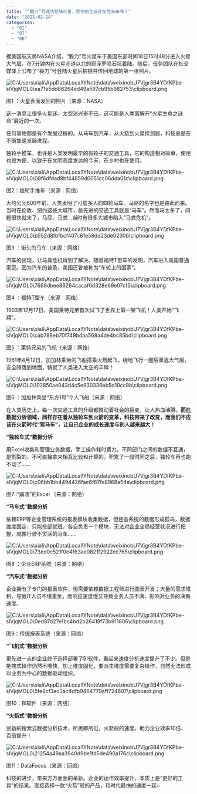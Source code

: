 ```yaml
---
title: "“毅力”号成功登陆火星，而你的企业还在驾马车吗？"
date: "2021-02-24"
categories: 
  - "02"
  - "07"
  - "06"
---
```


据美国航天局NASA介绍，“毅力”号火星车于美国东部时间18日15时48分进入火星大气层，在7分钟内在火星赤道以北的耶泽罗陨石坑着陆。随后，任务团队在社交媒体上公布了“毅力”号登陆火星后拍摄并传回地球的第一张照片。

![C:\Users\xiali\AppData\Local\YNote\data\weixinobU7Vjgr3B4YDfKPbe-slVjqMOL0\ea71e5dd86264ed49a597cb95b982753\clipboard.png](images/c-users-xiali-appdata-local-ynote-data-weixinobu7.png)

图1 ：火星表面发回的照片（来源：NASA）

这一消息让很多火星迷、太空迷兴奋不已。这可能是人类离解开“火星生命之谜命”最近的一次。

任何事物都是有个发展过程的。从马车到汽车，从火箭到火星探测器，科技总是在不断加速发展进程。

独轮手推车，也许是人类发明最早的有轮子的交通工具，它的构造相对简单，使用也很方便，以致于在文明高度发达的今天，在乡村也在使用。

![C:\Users\xiali\AppData\Local\YNote\data\weixinobU7Vjgr3B4YDfKPbe-slVjqMOL0\08f6dfdad9bf44859d0051cc06dda01c\clipboard.png](images/c-users-xiali-appdata-local-ynote-data-weixinobu7-1.png)

图2：独轮手推车（来源：网络）

大约公元600年前，人类发明了可载多人的四轮马车。马路的名字也是由此而来。当时在伦敦、纽约这些大城市，最先进的交通工具就是“马车”。然而马太多了，问题很快就来了，马尿、马粪…当时有很多大城市陷入“马粪危机”。

![C:\Users\xiali\AppData\Local\YNote\data\weixinobU7Vjgr3B4YDfKPbe-slVjqMOL0\b552d8fbfbcf407c81e58dd23de0230b\clipboard.png](images/c-users-xiali-appdata-local-ynote-data-weixinobu7-2.png)

图3 ：街头的马车（来源：网络）

汽车的出现，让马粪危机得到了解决。随着福特T型车的发明，汽车进入美国普通家庭。因为汽车的普及，美国还曾被称为“车轮上的国家”。

![C:\Users\xiali\AppData\Local\YNote\data\weixinobU7Vjgr3B4YDfKPbe-slVjqMOL0\7668dbee86264cacaf6d328e69e07cf5\clipboard.png](images/c-users-xiali-appdata-local-ynote-data-weixinobu7-3.png)

图4 ：福特T型车（来源：网络）

1903年12月17日，美国莱特兄弟首次试飞了世界上第一架飞机！人类开始“飞翔”。

![C:\Users\xiali\AppData\Local\YNote\data\weixinobU7Vjgr3B4YDfKPbe-slVjqMOL0\cab788eb70f749bdaa568a4de4bc85bd\clipboard.png](images/c-users-xiali-appdata-local-ynote-data-weixinobu7-4.png)

图5 ：莱特兄弟的飞机（来源：网络）

1961年4月12日，加加林乘坐的飞船搭乘火箭起飞，绕地飞行一圈后重返大气层，安全降落到地面，铸就了人类进入太空的丰碑！

![C:\Users\xiali\AppData\Local\YNote\data\weixinobU7Vjgr3B4YDfKPbe-slVjqMOL0\102850ae043d4c5e930336eb5d10cc8b\clipboard.png](images/c-users-xiali-appdata-local-ynote-data-weixinobu7-5.png)

图6 ：加加林乘坐“东方1号”个人飞船（来源：网络）

在人类历史上，每一次交通工具的升级都推动着社会的巨变，让人热血沸腾。**而在数据分析领域，同样存在着从独轮车到火箭的变革，科技带来了改变，而我们不应该在火箭时代“驾马车”，让自己企业的成长速度与别人越来越大！**

**“独轮车式”数据分析**

用Excel收集和管理业务数据，手工操作耗时费力。不同部门之间的数据不互通，是割裂的，不可直接拿来相互比较和计算的。积累了一段时间之后，独轮车再也跑不动了......

![C:\Users\xiali\AppData\Local\YNote\data\weixinobU7Vjgr3B4YDfKPbe-slVjqMOL0\c06bb1bb4494426fae6f87fa8968a54a\clipboard.png](images/c-users-xiali-appdata-local-ynote-data-weixinobu7-6.png)

图7 :“崩溃”的Excel （来源：网络）

**“马车式”数据分析**

依赖ERP等企业管理系统的报表模块收集数据，但是各系统的数据形成孤岛，数据维度固定，只能按部就班，各自负责一个模块，无法对企业全局经营状况进行把握，就像行驶不灵活的马车......

![C:\Users\xiali\AppData\Local\YNote\data\weixinobU7Vjgr3B4YDfKPbe-slVjqMOL0\73ed0c521f0e4f63ae0821f2922ec765\clipboard.png](images/c-users-xiali-appdata-local-ynote-data-weixinobu7-7.png)

图8 ：企业ERP系统（来源：网络）

**“汽车式”数据分析**

企业拥有了专门的报表软件，但需要依赖数据工程师进行图表开发；大量的需求堆积，导致IT人员不堪重负，而响应速度慢又导致业务人员不满，影响对业务的决策速度。

![C:\Users\xiali\AppData\Local\YNote\data\weixinobU7Vjgr3B4YDfKPbe-slVjqMOL0\0ed87d27e1bc4bd2b26419f73b911806\clipboard.png](images/c-users-xiali-appdata-local-ynote-data-weixinobu7-8.png)

图9：传统报表系统（来源：网络）

**“飞机式”数据分析**

更先进一点的企业终于选择部署了BI软件，看起来速度分析速度提升了不少。但是拖拽式操作仍然不够快，加上维度固化，要派生维度需要复杂操作，自然无法形成以业务为中心的数据驱动组织。

![C:\Users\xiali\AppData\Local\YNote\data\weixinobU7Vjgr3B4YDfKPbe-slVjqMOL0\5fe8cf3ec3ac4dfb9464779aff724607\clipboard.png](images/c-users-xiali-appdata-local-ynote-data-weixinobu7-9.png)

图10：BI软件（来源：网络）

**“火箭式”数据分析**

创新的搜索式数据分析技术，所思即所见，火箭般的速度，助力企业效率10倍、百倍提升！

![C:\Users\xiali\AppData\Local\YNote\data\weixinobU7Vjgr3B4YDfKPbe-slVjqMOL0\21254a49aa3940d9be1fd5de490a176c\clipboard.png](images/c-users-xiali-appdata-local-ynote-data-weixinobu7-10.png)

图11：DataFocus（来源：网络）

科技的进步，带来方方面面的革新。企业的运作效率提升，本质上是“更好的工具”的结果。直接选择一款“火箭”般的产品，和时代最快的速度一起~
